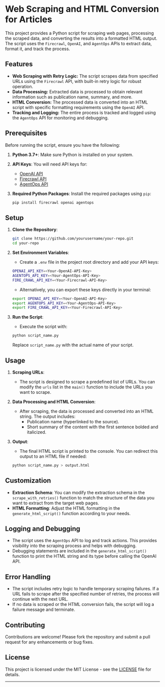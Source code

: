 # Web Scraping and HTML Conversion for Articles

This project provides a Python script for scraping web pages, processing the scraped data, and converting the results into a formatted HTML output. The script uses the `Firecrawl`, `OpenAI`, and `AgentOps` APIs to extract data, format it, and track the process.

## Features

- **Web Scraping with Retry Logic:** The script scrapes data from specified URLs using the `Firecrawl` API, with built-in retry logic for robust operation.
- **Data Processing:** Extracted data is processed to obtain relevant information such as publication name, summary, and more.
- **HTML Conversion:** The processed data is converted into an HTML script with specific formatting requirements using the `OpenAI` API.
- **Tracking and Logging:** The entire process is tracked and logged using the `AgentOps` API for monitoring and debugging.

## Prerequisites

Before running the script, ensure you have the following:

1. **Python 3.7+**: Make sure Python is installed on your system.
2. **API Keys**: You will need API keys for:
   - [OpenAI API](https://openai.com/)
   - [Firecrawl API](https://firecrawl.com/)
   - [AgentOps API](https://agentops.com/)
3. **Required Python Packages**: Install the required packages using `pip`:

   ```bash
   pip install firecrawl openai agentops
   ```

## Setup

1. **Clone the Repository**:
   ```bash
   git clone https://github.com/yourusername/your-repo.git
   cd your-repo
   ```

2. **Set Environment Variables**:
   - Create a `.env` file in the project root directory and add your API keys:
   ```bash
   OPENAI_API_KEY=<Your-OpenAI-API-Key>
   AGENTOPS_API_KEY=<Your-AgentOps-API-Key>
   FIRE_CRAWL_API_KEY=<Your-Firecrawl-API-Key>
   ```
   - Alternatively, you can export these keys directly in your terminal:
   ```bash
   export OPENAI_API_KEY=<Your-OpenAI-API-Key>
   export AGENTOPS_API_KEY=<Your-AgentOps-API-Key>
   export FIRE_CRAWL_API_KEY=<Your-Firecrawl-API-Key>
   ```

3. **Run the Script**:
   - Execute the script with:
   ```bash
   python script_name.py
   ```
   Replace `script_name.py` with the actual name of your script.

## Usage

1. **Scraping URLs**:
   - The script is designed to scrape a predefined list of URLs. You can modify the `urls` list in the `main()` function to include the URLs you want to scrape.

2. **Data Processing and HTML Conversion**:
   - After scraping, the data is processed and converted into an HTML string. The output includes:
     - Publication name (hyperlinked to the source).
     - Short summary of the content with the first sentence bolded and italicized.
   
3. **Output**:
   - The final HTML script is printed to the console. You can redirect this output to an HTML file if needed:
   ```bash
   python script_name.py > output.html
   ```

## Customization

- **Extraction Schema**: You can modify the extraction schema in the `scrape_with_retries()` function to match the structure of the data you want to extract from the target web pages.
- **HTML Formatting**: Adjust the HTML formatting in the `generate_html_script()` function according to your needs.

## Logging and Debugging

- The script uses the `AgentOps` API to log and track actions. This provides visibility into the scraping process and helps with debugging.
- Debugging statements are included in the `generate_html_script()` function to print the HTML string and its type before calling the OpenAI API.

## Error Handling

- The script includes retry logic to handle temporary scraping failures. If a URL fails to scrape after the specified number of retries, the process will continue with the next URL.
- If no data is scraped or the HTML conversion fails, the script will log a failure message and terminate.

## Contributing

Contributions are welcome! Please fork the repository and submit a pull request for any enhancements or bug fixes.

## License

This project is licensed under the MIT License - see the [LICENSE](LICENSE) file for details.

---
